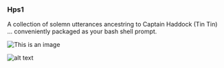 ### Hps1

A collection of solemn utterances ancestring to Captain Haddock (Tin Tin)  ... conveniently packaged as your bash shell prompt.

![This is an image](https://github.com/seb-redbeard/hps1/blob/ff143804953314f3d81bd895129dc579215061e8/ch.jpg)



![alt text](https://github.com/seb-redbeard/hps1/ch.jpg)

